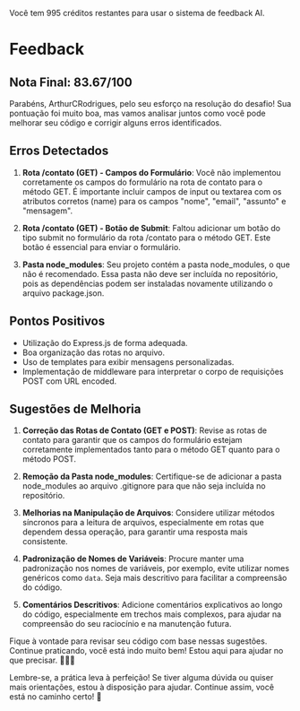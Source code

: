 Você tem 995 créditos restantes para usar o sistema de feedback AI.
# Feedback

## Nota Final: 83.67/100

Parabéns, ArthurCRodrigues, pelo seu esforço na resolução do desafio! Sua pontuação foi muito boa, mas vamos analisar juntos como você pode melhorar seu código e corrigir alguns erros identificados.

## Erros Detectados

1. **Rota /contato (GET) - Campos do Formulário**: Você não implementou corretamente os campos do formulário na rota de contato para o método GET. É importante incluir campos de input ou textarea com os atributos corretos (name) para os campos "nome", "email", "assunto" e "mensagem".

2. **Rota /contato (GET) - Botão de Submit**: Faltou adicionar um botão do tipo submit no formulário da rota /contato para o método GET. Este botão é essencial para enviar o formulário.

3. **Pasta node_modules**: Seu projeto contém a pasta node_modules, o que não é recomendado. Essa pasta não deve ser incluída no repositório, pois as dependências podem ser instaladas novamente utilizando o arquivo package.json.

## Pontos Positivos

- Utilização do Express.js de forma adequada.
- Boa organização das rotas no arquivo.
- Uso de templates para exibir mensagens personalizadas.
- Implementação de middleware para interpretar o corpo de requisições POST com URL encoded.

## Sugestões de Melhoria

1. **Correção das Rotas de Contato (GET e POST)**: Revise as rotas de contato para garantir que os campos do formulário estejam corretamente implementados tanto para o método GET quanto para o método POST.

2. **Remoção da Pasta node_modules**: Certifique-se de adicionar a pasta node_modules ao arquivo .gitignore para que não seja incluída no repositório.

3. **Melhorias na Manipulação de Arquivos**: Considere utilizar métodos síncronos para a leitura de arquivos, especialmente em rotas que dependem dessa operação, para garantir uma resposta mais consistente.

4. **Padronização de Nomes de Variáveis**: Procure manter uma padronização nos nomes de variáveis, por exemplo, evite utilizar nomes genéricos como `data`. Seja mais descritivo para facilitar a compreensão do código.

5. **Comentários Descritivos**: Adicione comentários explicativos ao longo do código, especialmente em trechos mais complexos, para ajudar na compreensão do seu raciocínio e na manutenção futura.

Fique à vontade para revisar seu código com base nessas sugestões. Continue praticando, você está indo muito bem! Estou aqui para ajudar no que precisar. 👨‍💻✨

Lembre-se, a prática leva à perfeição! Se tiver alguma dúvida ou quiser mais orientações, estou à disposição para ajudar. Continue assim, você está no caminho certo! 🚀